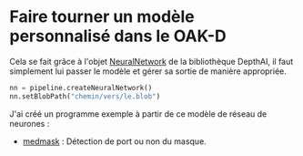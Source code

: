 # Faire tourner un modèle personnalisé dans le OAK-D

Cela se fait grâce à l'objet [NeuralNetwork](https://docs.luxonis.com/projects/api/en/latest/references/python/#depthai.NeuralNetwork) de la bibliothèque DepthAI, il faut simplement lui passer le modèle et gérer sa sortie de manière appropriée.

```py
nn = pipeline.createNeuralNetwork()
nn.setBlobPath("chemin/vers/le.blob")
```


J'ai créé un programme exemple à partir de ce modèle de réseau de neurones :
- [medmask](https://github.com/luxonis/depthai-ml-training/tree/master/model-zoo/medmask) : Détection de port ou non du masque.